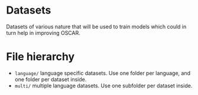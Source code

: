 # Datasets


Datasets of various nature that will be used to train models which could in turn help in improving OSCAR.

# File hierarchy 

- `language/` language specific datasets. Use one folder per language, and one folder per dataset inside.
- `multi/` multiple language datasets. Use one subfolder per dataset inside.
